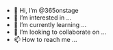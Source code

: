 - 👋 Hi, I’m @365onstage
- 👀 I’m interested in ...
- 🌱 I’m currently learning ...
- 💞️ I’m looking to collaborate on ...
- 📫 How to reach me ...

<!---
365onstage/365onstage is a ✨ special ✨ repository because its `README.md` (this file) appears on your GitHub profile.
You can click the Preview link to take a look at your changes.
--->
